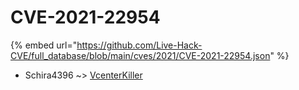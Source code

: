 # CVE-2021-22954
{% embed url="https://github.com/Live-Hack-CVE/full_database/blob/main/cves/2021/CVE-2021-22954.json" %}

* Schira4396 ~> [VcenterKiller](https://www.alice-snow.ru/2021/database/cve-2021-22954/vcenterkiller-schira4396)